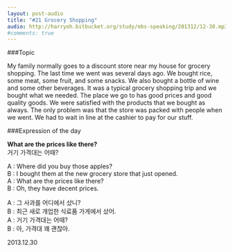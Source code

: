 ```yaml
---
layout: post-audio
title: "#21 Grocery Shopping"
audio: http://harryoh.bitbucket.org/study/ebs-speaking/201312/12-30.mp3
#comments: true
---
```


###Topic

My family normally goes to a discount store near my house for grocery shopping. The last time we went was several days ago. We bought rice, some meat, some fruit, and some snacks. We also bought a bottle of wine and some other beverages. It was a typical grocery shopping trip and we bought what we needed. The place we go to has good prices and good quality goods. We were satisfied with the products that we bought as always. The only problem was that the store was packed with people when we went. We had to wait in line at the cashier to pay for our stuff.

###Expression‍ of the day

**What are the prices like there?**  
거기 가격대는 어때? 

A : Where did you buy those apples?  
B : I bought them at the new grocery store that just opened.  
A : What are the prices like there?  
B : Oh, they have decent prices.  

A : 그 사과를 어디에서 샀니?  
B : 최근 새로 개업한 식료품 가게에서 샀어.  
A : 거기 가격대는 어때?  
B : 아, 가격대 꽤 괜찮아.  

2013.12.30